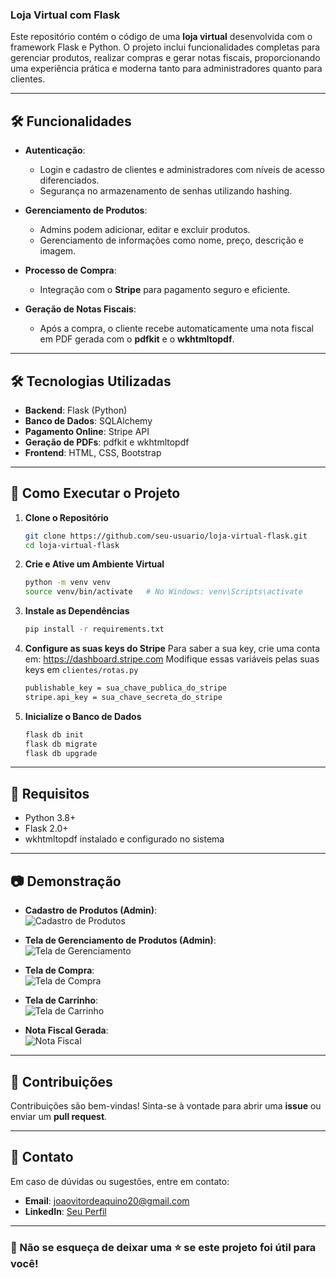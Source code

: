 ### Loja Virtual com Flask  

Este repositório contém o código de uma **loja virtual** desenvolvida com o framework Flask e Python. O projeto inclui funcionalidades completas para gerenciar produtos, realizar compras e gerar notas fiscais, proporcionando uma experiência prática e moderna tanto para administradores quanto para clientes.  

---

## 🛠️ Funcionalidades  

- **Autenticação**:  
  - Login e cadastro de clientes e administradores com níveis de acesso diferenciados.  
  - Segurança no armazenamento de senhas utilizando hashing.  

- **Gerenciamento de Produtos**:  
  - Admins podem adicionar, editar e excluir produtos.  
  - Gerenciamento de informações como nome, preço, descrição e imagem.  

- **Processo de Compra**:  
  - Integração com o **Stripe** para pagamento seguro e eficiente.  

- **Geração de Notas Fiscais**:  
  - Após a compra, o cliente recebe automaticamente uma nota fiscal em PDF gerada com o **pdfkit** e o **wkhtmltopdf**.  
 

---

## 🛠️ Tecnologias Utilizadas  

- **Backend**: Flask (Python)  
- **Banco de Dados**: SQLAlchemy  
- **Pagamento Online**: Stripe API  
- **Geração de PDFs**: pdfkit e wkhtmltopdf  
- **Frontend**: HTML, CSS, Bootstrap  

---

## 🚀 Como Executar o Projeto  

1. **Clone o Repositório**  
   ```bash
   git clone https://github.com/seu-usuario/loja-virtual-flask.git
   cd loja-virtual-flask
   ```  

2. **Crie e Ative um Ambiente Virtual**  
   ```bash
   python -m venv venv
   source venv/bin/activate   # No Windows: venv\Scripts\activate
   ```  

3. **Instale as Dependências**  
   ```bash
   pip install -r requirements.txt
   ```  

4. **Configure as suas keys do Stripe**
   Para saber a sua key, crie uma conta em: https://dashboard.stripe.com
   Modifique essas variáveis pelas suas keys em `clientes/rotas.py`
   ```bash
   publishable_key = sua_chave_publica_do_stripe
   stripe.api_key = sua_chave_secreta_do_stripe
   ```

5. **Inicialize o Banco de Dados**  
   ```bash
   flask db init
   flask db migrate
   flask db upgrade
   ```  

 

---

## 📄 Requisitos  

- Python 3.8+  
- Flask 2.0+  
- wkhtmltopdf instalado e configurado no sistema  

---

## 📷 Demonstração  

- **Cadastro de Produtos (Admin)**:  
  ![Cadastro de Produtos](https://imgur.com/L0EJ6CL)  

- **Tela de Gerenciamento de Produtos (Admin)**:  
  ![Tela de Gerenciamento](https://imgur.com/axwhfJi)
  
- **Tela de Compra**:  
  ![Tela de Compra](https://imgur.com/h3WdJ0o)

- **Tela de Carrinho**:  
  ![Tela de Carrinho](https://imgur.com/nhLdmGL)
  
- **Nota Fiscal Gerada**:  
  ![Nota Fiscal](https://imgur.com/h5DJ7TA)  

---

## 🤝 Contribuições  

Contribuições são bem-vindas! Sinta-se à vontade para abrir uma **issue** ou enviar um **pull request**.  

---

## 📧 Contato  

Em caso de dúvidas ou sugestões, entre em contato:  
- **Email**: joaovitordeaquino20@gmail.com
- **LinkedIn**: [Seu Perfil](linkedin.com/in/joão-vítor-rodrigues-8a6320242/)  

---  

### 🌟 Não se esqueça de deixar uma ⭐ se este projeto foi útil para você!  
